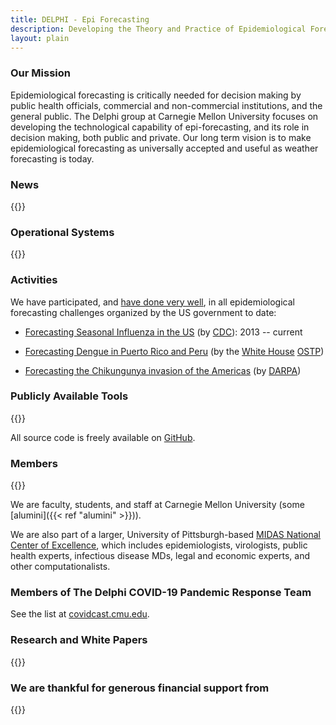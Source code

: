 ```yaml
---
title: DELPHI - Epi Forecasting
description: Developing the Theory and Practice of Epidemiological Forecasting
layout: plain
---
```


### Our Mission

Epidemiological forecasting is critically needed for decision making
by public health officials, commercial and non-commercial
institutions, and the general public. The Delphi group at Carnegie
Mellon University focuses on developing the technological capability
of epi-forecasting, and its role in decision making, both public and
private. Our long term vision is to make epidemiological forecasting
as universally accepted and useful as weather forecasting is today.

### News

{{<news >}}

### Operational Systems

{{<systems >}}

### Activities

We have participated, and [have done very well](http://www.cs.cmu.edu/~roni/CDC%20Flu%20Challenge%202014-2018%20Results.pdf), in all epidemiological forecasting challenges organized by the US government to date:

<!--            : 2013--2014, 2014--2015 (winner),
    <a target="_blank" rel="noopener" href="https://www.cdc.gov/flu/spotlights/flu-activity-forecasts-2016-2017.htm">2015--2016 (winner)</a>
    ,
    <a target="_blank" rel="noopener" href="https://predict.phiresearchlab.org/post/57f3f440123b0f563ece2576">2016--2017 (winner)</a>
    <a target="_blank" rel="noopener" href="https://www.cdc.gov/flu/weekly/flusight/index.html#nav-group-aeff9">2017--2018 (winner)</a>-->
- [Forecasting Seasonal Influenza in the US](https://www.cdc.gov/flu/weekly/flusight/) (by [CDC](https://www.cdc.gov)): 2013 -- current
- [Forecasting Dengue in Puerto Rico and Peru](https://predict.cdc.gov/post/5a4fcc3e2c1b1669c22aa261) (by the [White House](https://www.whitehouse.gov/) [OSTP](https://www.whitehouse.gov/administration/eop/ostp))

- [Forecasting the Chikungunya invasion of the Americas](https://www.innocentive.com/ar/challenge/9933617") (by [DARPA](http://www.darpa.mil/))


### Publicly Available Tools

{{<tools >}}

 All source code is freely available on [GitHub](https://github.com/cmu-delphi/).

### Members

{{<team active=true >}}

We are faculty, students, and staff at Carnegie Mellon University (some [alumini]({{< ref "alumini" >}})).

We are also part of a larger, University of Pittsburgh-based
[MIDAS National Center of Excellence](https://www.midas.pitt.edu/), which includes epidemiologists, virologists, public health experts, infectious disease MDs, legal and economic experts, and other computationalists.

### Members of The Delphi COVID-19 Pandemic Response Team

 See the list at [covidcast.cmu.edu](https://covidcast.cmu.edu/covid19-response-team.html).

### Research and White Papers

{{<research >}}

### We are thankful for generous financial support from

{{<supporters >}}